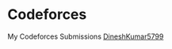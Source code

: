 # Codeforces
<p>My Codeforces Submissions <a href="https://codeforces.com/profile/DineshKumar5799" target="_blank">DineshKumar5799</a></p>
